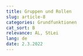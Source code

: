 ```yaml
---
title: Gruppen und Rollen
slug: article-8
categories: Grundfunktionen
cat_sort: B
relevance: AL, StLei
lang: de
date: 2.3.2022
---
```

